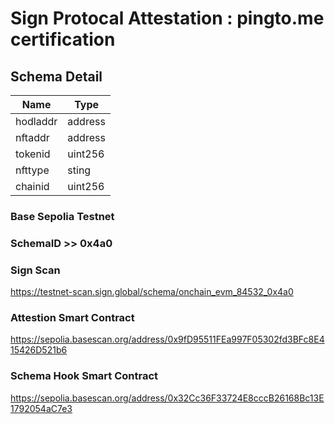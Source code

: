 # Sign Protocal Attestation : pingto.me certification


## Schema Detail

| Name    | Type                    
|---------|---------|
| hodladdr| address |
| nftaddr | address | 
| tokenid | uint256 |
| nfttype | sting   | 
| chainid | uint256 |

### Base Sepolia Testnet

### SchemaID >> 0x4a0
### Sign Scan 
https://testnet-scan.sign.global/schema/onchain_evm_84532_0x4a0

### Attestion Smart Contract
https://sepolia.basescan.org/address/0x9fD95511FEa997F05302fd3BFc8E415426D521b6

### Schema Hook Smart Contract
https://sepolia.basescan.org/address/0x32Cc36F33724E8cccB26168Bc13E1792054aC7e3
